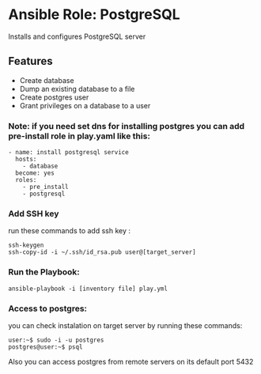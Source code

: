 # Ansible Role: PostgreSQL
Installs and configures PostgreSQL server 

## Features

* Create database 
* Dump an existing database to a file
* Create postgres user
* Grant privileges on a database to a user


### Note: if you need set dns for installing postgres you can add pre-install role in play.yaml like this:
```
- name: install postgresql service
  hosts:
    - database
  become: yes
  roles:
    - pre_install
    - postgresql

```
### Add SSH key
run these commands to add ssh key :
```
ssh-keygen
ssh-copy-id -i ~/.ssh/id_rsa.pub user@[target_server]
```

### Run the Playbook:
```
ansible-playbook -i [inventory file] play.yml
```

### Access to postgres:
you can check instalation on target server by running these commands:
```
user:~$ sudo -i -u postgres
postgres@user:~$ psql
```
Also you can access postgres from remote servers on its default port 5432
